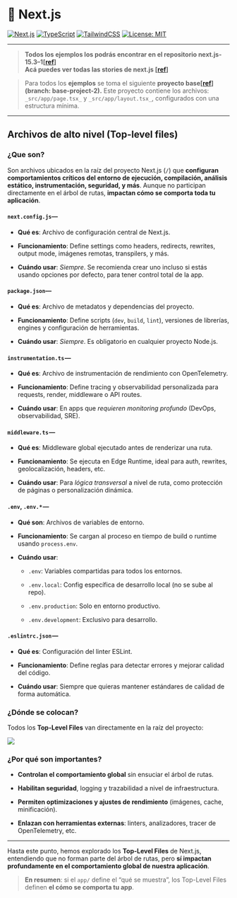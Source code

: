# 🚀 Next.js

[![Next.js](https://img.shields.io/badge/Next.js-13%2B-blue?logo=next.js)](https://nextjs.org/)
[![TypeScript](https://img.shields.io/badge/TypeScript-5.x-blue?logo=typescript)](https://www.typescriptlang.org/)
[![TailwindCSS](https://img.shields.io/badge/TailwindCSS-3.x-06b6d4?logo=tailwindcss)](https://tailwindcss.com/)
[![License: MIT](https://img.shields.io/badge/license-MIT-green.svg)](https://opensource.org/licenses/MIT)

---

> **Todos los ejemplos los podrás encontrar en el repositorio next.js-15.3–1[**[**ref**](https://github.com/mauriciogc/next.js-15.3-1)**]  
> Acá puedes ver todas las stories de next.js [**[**ref**](https://mauriciogc.medium.com/list/nextjs-v15-b7b4cc4c4974)**]**

> Para todos los **ejemplos** se toma el siguiente **proyecto base[**[**ref**](https://github.com/mauriciogc/next.js-15.3-1/tree/base-project-2)**] (branch: base-project-2).** Este proyecto contiene los archivos: `_src/app/page.tsx_` y `_src/app/layout.tsx_`, configurados con una estructura mínima.

---

## Archivos de alto nivel (Top-level files)

### ¿Que son?

Son archivos ubicados en la raíz del proyecto Next.js (`/`) que **configuran comportamientos críticos del entorno de ejecución, compilación, análisis estático, instrumentación, seguridad, y más**. Aunque no participan directamente en el árbol de rutas, **impactan cómo se comporta toda tu aplicación**.

#### `next.config.js`— 

- **Qué es**: Archivo de configuración central de Next.js.

- **Funcionamiento**: Define settings como headers, redirects, rewrites, output mode, imágenes remotas, transpilers, y más.
- **Cuándo usar**: _Siempre_. Se recomienda crear uno incluso si estás usando opciones por defecto, para tener control total de la app.

#### `package.json`— 

- **Qué es**: Archivo de metadatos y dependencias del proyecto.

- **Funcionamiento**: Define scripts (`dev`, `build`, `lint`), versiones de librerías, engines y configuración de herramientas.
- **Cuándo usar**: _Siempre_. Es obligatorio en cualquier proyecto Node.js.

#### `instrumentation.ts` — 

- **Qué es**: Archivo de instrumentación de rendimiento con OpenTelemetry.

- **Funcionamiento**: Define tracing y observabilidad personalizada para requests, render, middleware o API routes.
- **Cuándo usar**: En apps que _requieren_ _monitoring profundo_ (DevOps, observabilidad, SRE).

#### `middleware.ts` — 

- **Qué es**: Middleware global ejecutado antes de renderizar una ruta.

- **Funcionamiento**: Se ejecuta en Edge Runtime, ideal para auth, rewrites, geolocalización, headers, etc.
- **Cuándo usar**: Para _lógica transversal_ a nivel de ruta, como protección de páginas o personalización dinámica.

#### `.env`, `.env.*` —

- **Qué son**: Archivos de variables de entorno.

- **Funcionamiento**: Se cargan al proceso en tiempo de build o runtime usando `process.env`.
- **Cuándo usar**:

  - `.env`: Variables compartidas para todos los entornos.

  - `.env.local`: Config específica de desarrollo local (no se sube al repo).
  - `.env.production`: Solo en entorno productivo.
  - `.env.development`: Exclusivo para desarrollo.

#### `.eslintrc.json` — 

- **Qué es**: Configuración del linter ESLint.

- **Funcionamiento**: Define reglas para detectar errores y mejorar calidad del código.
- **Cuándo usar**: Siempre que quieras mantener estándares de calidad de forma automática.

### ¿Dónde se colocan?

Todos los **Top-Level Files** van directamente en la raíz del proyecto:

![](https://cdn-images-1.medium.com/max/1600/1*AqdoXOZuNjWIhy095ZtXaw.png)

### ¿Por qué son importantes?

- **Controlan el comportamiento global** sin ensuciar el árbol de rutas.

- **Habilitan seguridad**, logging y trazabilidad a nivel de infraestructura.
- **Permiten optimizaciones y ajustes de rendimiento** (imágenes, cache, minificación).
- **Enlazan con herramientas externas**: linters, analizadores, tracer de OpenTelemetry, etc.

---

Hasta este punto, hemos explorado los **Top-Level Files** de Next.js, entendiendo que no forman parte del árbol de rutas, pero **sí impactan profundamente en el comportamiento global de nuestra aplicación**.

> **En resumen**: si el `app/` define el “qué se muestra”, los Top-Level Files definen **el cómo se comporta tu app**.
